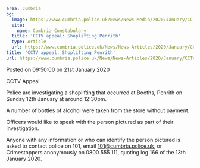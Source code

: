 ```yaml
area: Cumbria
og:
  image: https://www.cumbria.police.uk/News/News-Media/2020/January/CCTV-Boothspng.png
  site:
    name: Cumbria Constabulary
  title: 'CCTV appeal: Shoplifting Penrith'
  type: Article
  url: https://www.cumbria.police.uk/News/News-Articles/2020/January/CCTV-appeal-Shoplifting-Penrith.aspx
title: 'CCTV appeal: Shoplifting Penrith'
url: https://www.cumbria.police.uk/News/News-Articles/2020/January/CCTV-appeal-Shoplifting-Penrith.aspx
```

Posted on 09:50:00 on 21st January 2020

CCTV Appeal

Police are investigating a shoplifting that occurred at Booths, Penrith on Sunday 12th January at around 12:30pm.

A number of bottles of alcohol were taken from the store without payment.

Officers would like to speak with the person pictured as part of their investigation.

Anyone with any information or who can identify the person pictured is asked to contact police on 101, email 101@cumbria.police.uk, or Crimestoppers anonymously on 0800 555 111, quoting log 166 of the 13th January 2020.
